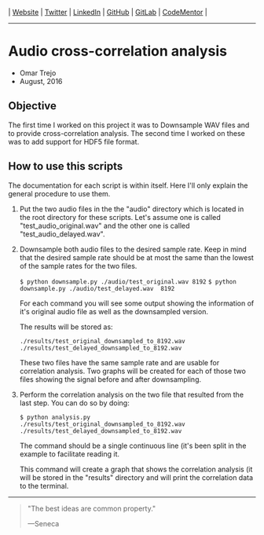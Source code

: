 
| [Website](http://links.otrenav.com/website) | [Twitter](http://links.otrenav.com/twitter) | [LinkedIn](http://links.otrenav.com/linkedin)  | [GitHub](http://links.otrenav.com/github) | [GitLab](http://links.otrenav.com/gitlab) | [CodeMentor](http://links.otrenav.com/codementor) |

---

# Audio cross-correlation analysis

- Omar Trejo
- August, 2016

## Objective

The first time I worked on this project it was to Downsample WAV files and to
provide cross-correlation analysis. The second time I worked on these was to add
support for HDF5 file format.

## How to use this scripts

The documentation for each script is within itself. Here
I'll only explain the general procedure to use them.

1.  Put the two audio files in the the "audio" directory which is
    located in the root directory for these scripts. Let's assume
    one is called "test_audio_original.wav" and the other one
    is called "test_audio_delayed.wav".

2.  Downsample both audio files to the desired sample rate. Keep
    in mind that the desired sample rate should be at most the
    same than the lowest of the sample rates for the two files.

    `$ python downsample.py ./audio/test_original.wav 8192`
    `$ python downsample.py ./audio/test_delayed.wav  8192`

    For each command you will see some output showing the information
    of it's original audio file as well as the downsampled version.

    The results will be stored as:

    `./results/test_original_downsampled_to_8192.wav`
    `./results/test_delayed_downsampled_to_8192.wav`

    These two files have the same sample rate and are usable
    for correlation analysis. Two graphs will be created for
    each of those two files showing the signal before and
    after downsampling.

3. Perform the correlation analysis on the two file that resulted
   from the last step. You can do so by doing:

   `$ python analysis.py ./results/test_original_downsampled_to_8192.wav
                         ./results/test_delayed_downsampled_to_8192.wav`

    The command should be a single continuous line (it's been split in the
    example to facilitate reading it.

    This command will create a graph that shows the correlation analysis (it
    will be stored in the "results" directory and will print the correlation
    data to the terminal.

---

> "The best ideas are common property."
>
> —Seneca
